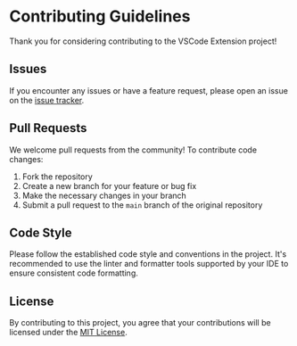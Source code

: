 # Contributing Guidelines

Thank you for considering contributing to the VSCode Extension project! 

## Issues

If you encounter any issues or have a feature request, please open an issue on the [issue tracker](https://github.com/yourusername/vscode-extension/issues).

## Pull Requests

We welcome pull requests from the community! To contribute code changes:

1. Fork the repository
2. Create a new branch for your feature or bug fix
3. Make the necessary changes in your branch
4. Submit a pull request to the `main` branch of the original repository

## Code Style

Please follow the established code style and conventions in the project. It's recommended to use the linter and formatter tools supported by your IDE to ensure consistent code formatting.

## License

By contributing to this project, you agree that your contributions will be licensed under the [MIT License](./LICENSE.md).
